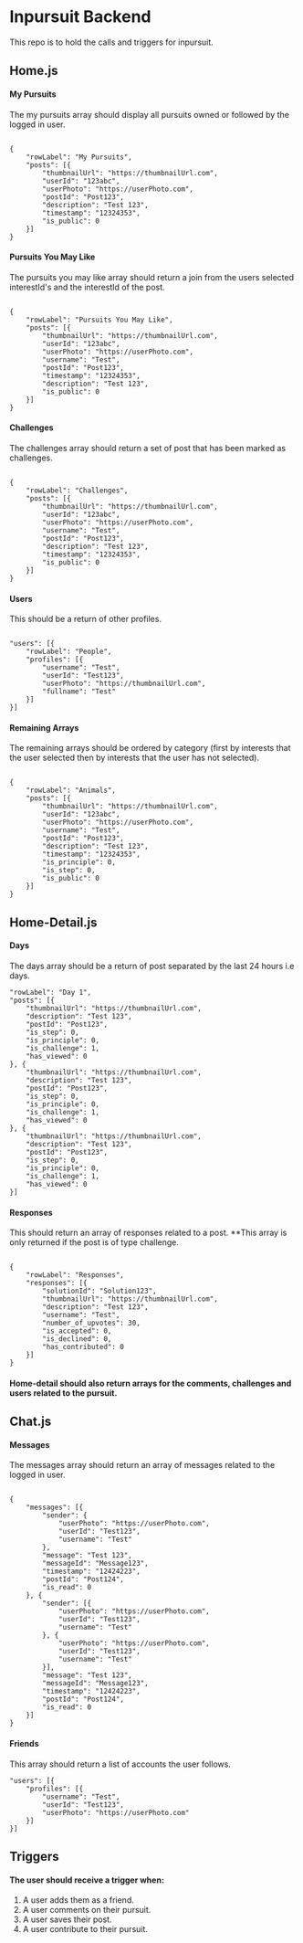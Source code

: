 # Inpursuit Backend

This repo is to hold the calls and triggers for inpursuit.

## Home.js

#### My Pursuits

The my pursuits array should display all pursuits owned or followed by the logged in user. 

```

{
    "rowLabel": "My Pursuits",
    "posts": [{
        "thumbnailUrl": "https://thumbnailUrl.com",
        "userId": "123abc",
        "userPhoto": "https://userPhoto.com",
        "postId": "Post123",
        "description": "Test 123",
        "timestamp": "12324353",
        "is_public": 0
    }]
} 
```
#### Pursuits You May Like

The pursuits you may like array should return a join from the users selected interestId's and the interestId of the post. 

``` 

{
    "rowLabel": "Pursuits You May Like",
    "posts": [{
        "thumbnailUrl": "https://thumbnailUrl.com",
        "userId": "123abc",
        "userPhoto": "https://userPhoto.com",
        "username": "Test",
        "postId": "Post123",
        "timestamp": "12324353",
        "description": "Test 123",
        "is_public": 0
    }]
}

```

#### Challenges 

The challenges array should return a set of post that has been marked as challenges.

```

{
    "rowLabel": "Challenges",
    "posts": [{
        "thumbnailUrl": "https://thumbnailUrl.com",
        "userId": "123abc",
        "userPhoto": "https://userPhoto.com",
        "username": "Test",
        "postId": "Post123",
        "description": "Test 123",
        "timestamp": "12324353",
        "is_public": 0
    }]
} 

```
#### Users

This should be a return of other profiles. 

```

"users": [{
    "rowLabel": "People",
    "profiles": [{
        "username": "Test",
        "userId": "Test123",
        "userPhoto": "https://thumbnailUrl.com",
        "fullname": "Test"
    }]
}]

```
#### Remaining Arrays

The remaining arrays should be ordered by category (first by interests that the user selected then by interests that the user has not selected). 

```

{
    "rowLabel": "Animals",
    "posts": [{
        "thumbnailUrl": "https://thumbnailUrl.com",
        "userId": "123abc",
        "userPhoto": "https://userPhoto.com",
        "username": "Test",
        "postId": "Post123",
        "description": "Test 123",
        "timestamp": "12324353",
        "is_principle": 0,
        "is_step": 0,
        "is_public": 0
    }]
}

```
## Home-Detail.js

#### Days 

The days array should be a return of post separated by the last 24 hours i.e days. 

```
"rowLabel": "Day 1",
"posts": [{
    "thumbnailUrl": "https://thumbnailUrl.com",
    "description": "Test 123",
    "postId": "Post123",
    "is_step": 0,
    "is_principle": 0,
    "is_challenge": 1,
    "has_viewed": 0
}, {
    "thumbnailUrl": "https://thumbnailUrl.com",
    "description": "Test 123",
    "postId": "Post123",
    "is_step": 0,
    "is_principle": 0,
    "is_challenge": 1,
    "has_viewed": 0
}, {
    "thumbnailUrl": "https://thumbnailUrl.com",
    "description": "Test 123",
    "postId": "Post123",
    "is_step": 0,
    "is_principle": 0,
    "is_challenge": 1,
    "has_viewed": 0
}]

```

#### Responses 

This should return an array of responses related to a post. **This array is only returned if the post is of type challenge.

```

{
    "rowLabel": "Responses",
    "responses": [{
        "solutionId": "Solution123",
        "thumbnailUrl": "https://thumbnailUrl.com",
        "description": "Test 123",
        "username": "Test",
        "number_of_upvotes": 30,
        "is_accepted": 0,
        "is_declined": 0,
        "has_contributed": 0
    }]
}

```
#### Home-detail should also return arrays for the comments, challenges and users related to the pursuit. 

## Chat.js

#### Messages

The messages array should return an array of messages related to the logged in user.

```

{
    "messages": [{
        "sender": {
            "userPhoto": "https://userPhoto.com",
            "userId": "Test123",
            "username": "Test"
        },
        "message": "Test 123",
        "messageId": "Message123",
        "timestamp": "12424223",
        "postId": "Post124",
        "is_read": 0
    }, {
        "sender": [{
            "userPhoto": "https://userPhoto.com",
            "userId": "Test123",
            "username": "Test"
        }, {
            "userPhoto": "https://userPhoto.com",
            "userId": "Test123",
            "username": "Test"
        }],
        "message": "Test 123",
        "messageId": "Message123",
        "timestamp": "12424223",
        "postId": "Post124",
        "is_read": 0
    }]
}

```

#### Friends

This array should return a list of accounts the user follows.

``` 
"users": [{
    "profiles": [{
        "username": "Test",
        "userId": "Test123",
        "userPhoto": "https://userPhoto.com"
    }]
}]

```

## Triggers

#### The user should receive a trigger when:

1. A user adds them as a friend.
2. A user comments on their pursuit.
3. A user saves their post.
4. A user contribute to their pursuit.  

